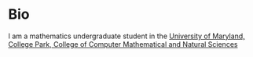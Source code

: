# Bio 

I am a mathematics undergraduate student in the [University of Maryland, College Park, College of Computer Mathematical and Natural Sciences](https://cmns.umd.edu)
